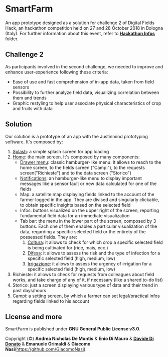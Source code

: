 # SmartFarm

An app prototype designed as a solution for challenge 2 of Digital Fields Hack, an hackathon competition held on 27 and 28 October 2018 in Bologna (Italy). For further information about this event, refer to [**Hackathon Infos**](https://github.com/MrOverflOOw/SmartFarm/tree/master/Hackathon%20Infos) folder.

## Challenge 2

As participants involved in the second challenge, we needed to improve and enhance user-experience following these criteria:
* Ease of use and fast comprehension of in-app data, taken from field sensors
* Possibility to further analyze field data, visualizing correlation between them and trends
* Graphic restyling to help user associate physical characteristics of crop and fruits with data

## Solution

Our solution is a prototype of an app with the Justinmind prototyping software. It's composed by:
1. [Splash](https://github.com/MrOverflOOw/SmartFarm/blob/master/Screenshots/Splash.png): a simple splash screen for app loading
2. [Home](https://github.com/MrOverflOOw/SmartFarm/blob/master/Screenshots/Home.png): the main screen. It's composed by many components:
   - [Drawer menu](https://github.com/MrOverflOOw/SmartFarm/blob/master/Screenshots/Menu%20hamburger.png): classic hamburger-like menu. It allows to reach to the home screen, to the fields screen ("Campi"), to the requests screen("Richieste") and to the data screen ("Storico")
   - [Notifications](https://github.com/MrOverflOOw/SmartFarm/blob/master/Screenshots/Notifications.png): an hamburger-like menu to display important messages like a sensor fault or new data calculated for one of the fields
   - Map: a satellite map displaying fields linked to the account of the farmer logged in the app. They are divised and singularly clickable, to obtain specific insights based on the selected field
   - Infos: buttons visualized on the upper right of the screen, reporting fundamental field data for an immediate visualization 
   - Tab bar: the menu in the lower part of the screen, composed by 3 buttons. Each one of them enables a particular visualization of the data, regarding a specific selected field or the entirety of the possessed fields. They are:
     1. [Coltura](https://github.com/MrOverflOOw/SmartFarm/blob/master/Screenshots/Coltura.png): it allows to check for which crop a specific selected field is being cultivated for (rice, mais, ecc.)
     2. [Difesa](https://github.com/MrOverflOOw/SmartFarm/blob/master/Screenshots/Difesa.png): it allows to assess the risk and the type of infection for a specific selected field (high, medium, low)
     3. [Irrigazione](https://github.com/MrOverflOOw/SmartFarm/blob/master/Screenshots/Irrigazione.png): it allows to assess the urgency of irrigation for a specific selected field (high, medium, low)
3. Richieste: it allows to check for requests from colleagues about field works, and take charge of any of it, if necessary (like a shared to-do list)
4. Storico: just a screen displaying various type of data and their trend in past days/hours
5. Campi: a setting screen, by which a farmer can set legal/practical infos regarding fields linked to his account

## License and more

SmartFarm is published under **GNU General Public License v3.0**.

Copyright (©) **Andrea Nicholas De Montis** & **Enio Di Mauro** & [**Davide Di Donato**](https://github.com/MrOverflOOw) & **Emanuele Grimaldi** & **Giacomo Nasi**(https://github.com/GiacomoNasi).
